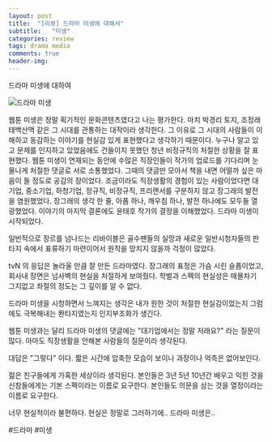 ```yaml
---
layout: post
title:  "[리뷰] 드라마 미생에 대해서"
subtitle:   "미생"
categories: review
tags: drama media
comments: true
header-img: 
---
```

 
드라마 미생에 대하여

![드라마 미생](https://youngsungson.github.io/assets/img/review/20141101-review-misaeng.jpg)

웹툰 미생은 정말 획기적인 문화콘텐츠였다고 나는 평가한다. 마치 박경리 토지, 조정래 태백산맥 같은 그 시대를 관통하는 대작이라 생각한다. 그 이유로 그 시대의 사람들이 이해하고 동감하는 이야기를 현실감 있게 표현했다고 생각하기 때문이다. 누구나 알고 있고 문제를 인지하고 있었음에도 건들이지 못했던 청년 비정규직의 처절한 상황을 잘 표현했다. 웹툰 미생이 연재되는 동안에 수많은 직장인들이 작가의 업로드를 기다리며 눈물나게 처절한 댓글로 서로 소통했었다. 그때의 댓글만 모아서 책을 내면 어떨까 싶은 마음이 들 정도로 공감의 장이었다. 조금이라도 직장생활의 경험이 있는 사람이었다면 대기업, 중소기업, 하청기업, 정규직, 비정규직, 프리랜서를 구분하지 않고 장그래의 발전을 염원했었다. 장그래의 생각 한 줄, 아픔 하나, 깨우침 하나, 발전 하나에도 모두들 열광했었다. 이야기의 마지막 결론에도 윤태호 작가의 결정을 이해했었다.
드라마 미생이 시작되었다. 

일반적으로 장르를 넘나드는 리바이블은 골수팬들의 실망과 새로운 일반시청자들의 판타지 속에서 표류하기 마련이어서 원작을 망치지 않을까 걱정이 많았다.

tvN 의 응답은 놀라울 만큼 잘 만든 드라마였다. 장그래의 표정은 가슴 시린 슬픔이었고, 회사내 장면은 넘사벽의 현실을 처절하게 보여줬다. 학벌과 스펙의 현실성은 매몰차기 그지없고 좌절의 정도는 그 깊이를 알 수 없다.

드라마 미생을 시청하면서 느껴지는 생각은 내가 원한 것이 처절한 현실감이었는지 그럼에도 극복해내는 퐌타지였는지 인지부조화가 생긴다.

웹툰 미생과는 달리 드라마 미생의 댓글에는 "대기업에서는 정말 저래요?" 라는 질문이 많다. 아마도 직장생활을 안해본 사람들의 질문이라 생각된다.

대답은 "그렇다" 이다. 짧은 시간에 압축한 모습이 보이나 과장이나 억측은 없어보인다.

젊은 친구들에게 가혹한 세상이라 생각된다. 본인들은 3년 5년 10년간 배우고 익힌 것을 신참들에게는 기본 스펙이라는 이름로 요구한다. 본인들도 의문을 삼는 것을 열정이라는 이름로 요구한다.

너무 현실적이라 불편하다. 현실은 정말로 그러하기에.. 드라마 미생은..

#드라마 #미생 


